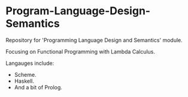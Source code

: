 # Program-Language-Design-Semantics

Repository for 'Programming Language Design and Semantics' module.

Focusing on Functional Programming with Lambda Calculus.

Langauges include:
  - Scheme.
  - Haskell.
  - And a bit of Prolog.
